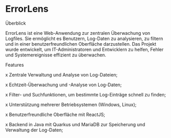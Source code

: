 # ErrorLens

Überblick

ErrorLens ist eine Web-Anwendung zur zentralen Überwachung von Logfiles. Sie ermöglicht es Benutzern, Log-Daten zu analysieren, zu filtern und in einer benutzerfreundlichen Oberfläche darzustellen. Das Projekt wurde entwickelt, um IT-Administratoren und Entwicklern zu helfen, Fehler und Systemereignisse effizient zu überwachen.

Features

x Zentrale Verwaltung und Analyse von Log-Dateien;

x Echtzeit-Überwachung und -Analyse von Log-Daten;

x Filter- und Suchfunktionen, um bestimmte Log-Einträge schnell zu finden;

x Unterstützung mehrerer Betriebsystemen (Windows, Linux);

x Benutzerfreundliche Oberfläche mit ReactJS;

x Backend in Java mit Quarkus und MariaDB zur Speicherung und Verwaltung der Log-Daten;
